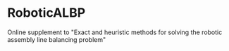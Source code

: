 # RoboticALBP
 Online supplement to "Exact and heuristic methods for solving the robotic assembly line balancing problem"
